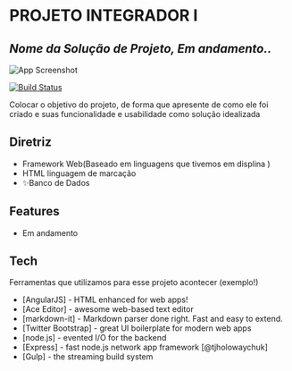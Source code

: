 # PROJETO INTEGRADOR I

## _Nome da Solução de Projeto, Em andamento.._

![App Screenshot](https://upload.wikimedia.org/wikipedia/pt/thumb/6/6f/Logo_univesp.png/200px-Logo_univesp.png)

[![Build Status](https://travis-ci.org/joemccann/dillinger.svg?branch=master)](https://travis-ci.org/joemccann/dillinger)

Colocar o objetivo do projeto, de forma que apresente de como ele foi criado e suas funcionalidade e usabilidade como solução idealizada

## Diretriz
- Framework Web(Baseado em linguagens que tivemos  em displina )
- HTML linguagem de marcação
- ✨Banco de  Dados 

## Features

- Em andamento

## Tech

Ferramentas que utilizamos para esse projeto acontecer (exemplo!)

- [AngularJS] - HTML enhanced for web apps!
- [Ace Editor] - awesome web-based text editor
- [markdown-it] - Markdown parser done right. Fast and easy to extend.
- [Twitter Bootstrap] - great UI boilerplate for modern web apps
- [node.js] - evented I/O for the backend
- [Express] - fast node.js network app framework [@tjholowaychuk]
- [Gulp] - the streaming build system
